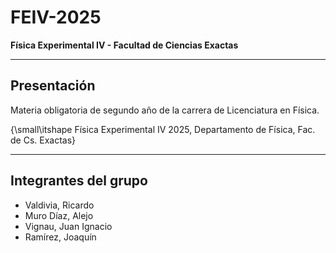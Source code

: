 # FEIV-2025
**Física Experimental IV - Facultad de Ciencias Exactas**

---

## Presentación
Materia obligatoria de segundo año de la carrera de Licenciatura en Física.  

{\small\itshape Física Experimental IV 2025, Departamento de Física, Fac. de Cs. Exactas}

---

## Integrantes del grupo
- Valdivia, Ricardo  
- Muro Díaz, Alejo  
- Vignau, Juan Ignacio  
- Ramírez, Joaquín  
